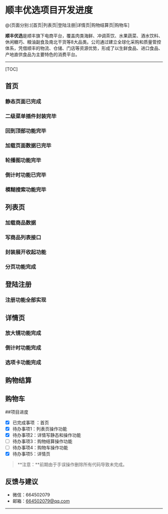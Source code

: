 # 顺丰优选项目开发进度

@(页面分别:)[首页|列表页|登陆注册|详情页|购物结算页|购物车]

**顺丰优选**是顺丰旗下电商平台，覆盖肉类海鲜、冲调茶饮、水果蔬菜、酒水饮料、休闲糖巧、粮油副食及南北干货等8大品类。公司通过建立全球化采购和质量管控体系，凭借顺丰的物流、仓储、门店等资源优势，形成了以生鲜食品、进口食品、产地直供食品为主要特色的消费平台。

-------------------

[TOC]

## 首页
### 静态页面已完成
### 二级菜单插件封装完毕
### 回到顶部功能完毕
### 加载页面数据已完毕
### 轮播图功能完毕
### 倒计时功能已完毕
### 模糊搜索功能完毕
## 列表页
### 加载商品数据
### 写商品列表接口
### 封装展开收起功能
### 分页功能完成
## 登陆注册
### 注册功能全部实现
## 详情页
### 放大镜功能完成
### 倒计时功能完成
### 选项卡功能完成
## 购物结算
## 购物车

##项目进度


- [x] 已完成事项  ：首页
- [x] 待办事项1：列表页操作功能
- [x] 待办事项2：详情写静态和操作功能
- [ ] 待办事项3：购物结算操作功能
- [ ] 待办事项4：购物车操作功能
- [x] 待办事项5：详情页

> **注意：**前期由于手误操作删除所有代码导致未完成。



## 反馈与建议
- 微信：664502079
- 邮箱：664502079@qq.com

---------

